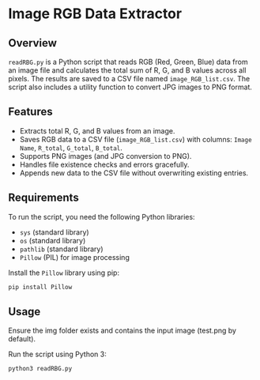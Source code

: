 # Image RGB Data Extractor

## Overview
`readRBG.py` is a Python script that reads RGB (Red, Green, Blue) data from an image file and calculates the total sum of R, G, and B values across all pixels. The results are saved to a CSV file named `image_RGB_list.csv`. The script also includes a utility function to convert JPG images to PNG format.

## Features
- Extracts total R, G, and B values from an image.
- Saves RGB data to a CSV file (`image_RGB_list.csv`) with columns: `Image Name`, `R_total`, `G_total`, `B_total`.
- Supports PNG images (and JPG conversion to PNG).
- Handles file existence checks and errors gracefully.
- Appends new data to the CSV file without overwriting existing entries.

## Requirements
To run the script, you need the following Python libraries:
- `sys` (standard library)
- `os` (standard library)
- `pathlib` (standard library)
- `Pillow` (PIL) for image processing

Install the `Pillow` library using pip:
```bash
pip install Pillow
```

## Usage

Ensure the img folder exists and contains the input image (test.png by default).

Run the script using Python 3:

```bash
python3 readRBG.py
```